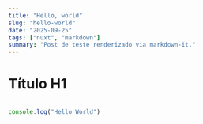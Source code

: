 ```yaml
---
title: "Hello, world"
slug: "hello-world"
date: "2025-09-25"
tags: ["nuxt", "markdown"]
summary: "Post de teste renderizado via markdown-it."
---
```


# Título H1
```ts

console.log("Hello World")

```